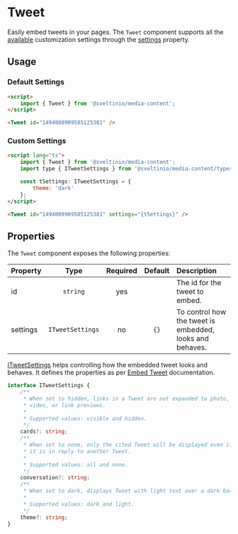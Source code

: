 # Tweet

Easily embed tweets in your pages. The `Tweet` component supports all the [available](https://developer.twitter.com/en/docs/twitter-for-websites/embedded-tweets/guides/embedded-tweet-parameter-reference) customization settings  through the [settings](#properties) property.

## Usage

### Default Settings

```html
<script>
    import { Tweet } from '@sveltinio/media-content';
</script>

<Tweet id="1494008909585125381" />
```

### Custom Settings

```html
<script lang="ts">
    import { Tweet } from '@sveltinio/media-content';
    import type { ITweetSettings } from '@sveltinio/media-content/types';

    const tSettings: ITweetSettings = {
        theme: 'dark'
    };
</script>

<Tweet id="1494008909585125381" settings="{tSettings}" />
```

## Properties

The `Tweet` component exposes the following properties:

| Property | Type             | Required | Default | Description                                              |
| :------- | :--------------: | :------: | :-----: | :------------------------------------------------------- |
| id       | `string`         |   yes    |         | The id for the tweet to embed.                           |
| settings | `ITweetSettings` |    no    |   `{}`  | To control how the tweet is embedded, looks and behaves. |

[ITweetSettings] helps controlling how the embedded tweet looks and behaves. It defines the properties as per [Embed Tweet] documentation.

```typescript
interface ITweetSettings {
    /**
     * When set to hidden, links in a Tweet are not expanded to photo,
     * video, or link previews.
     *
     * Supported values: visible and hidden.
     */
    cards?: string;
    /**
     * When set to none, only the cited Tweet will be displayed even if
     * it is in reply to another Tweet.
     *
     * Supported values: all and none.
     */
    conversation?: string;
    /**
     * When set to dark, displays Tweet with light text over a dark background.
     *
     * Supported values: dark and light.
     */
    theme?: string;
}
```

[ITweetSettings]: https://github.com/sveltinio/components-library/blob/18ede68676db0841baf0a122d20845f9ff3279b6/packages/media-content/src/lib/types.ts#L226-L247
[Embed Tweet]: https://developer.twitter.com/en/docs/twitter-for-websites/embedded-tweets/guides/embedded-tweet-parameter-reference
